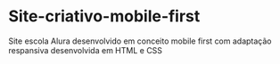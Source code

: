 # Site-criativo-mobile-first
Site escola Alura desenvolvido em conceito mobile first com adaptação respansiva desenvolvida em HTML e CSS
